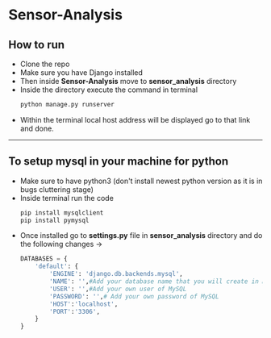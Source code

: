 # Sensor-Analysis

## How to run
- Clone the repo
- Make sure you have Django installed
- Then inside **Sensor-Analysis** move to **sensor_analysis** directory
- Inside the directory execute the command in terminal 
    ```bash
    python manage.py runserver
    ```
- Within the terminal local host address will be displayed go to that link and done.
***
## To setup mysql in your machine for python
- Make sure to have python3 (don't install newest python version as it is in bugs cluttering stage)
- Inside terminal run the code
    ```bash
    pip install mysqlclient
    pip install pymysql
    ```
- Once installed go to **settings.py** file in **sensor_analysis** directory and do the following changes ->
    ```python
    DATABASES = {
        'default': {
            'ENGINE': 'django.db.backends.mysql',
            'NAME': '',#Add your database name that you will create in MySQL
            'USER': '',#Add your own user of MySQL 
            'PASSWORD': '',# Add your own password of MySQL
            'HOST':'localhost',
            'PORT':'3306',
        }
    }
    ```
